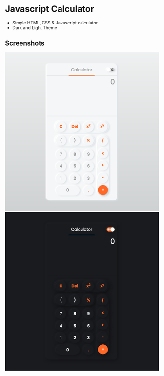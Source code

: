 # Javascript Calculator
- Simple HTML, CSS & Javascript calculator
- Dark and Light Theme


## Screenshots

![](./screenshots/Screenshot_light.png)
![](./screenshots/Screenshot_dark.png)

